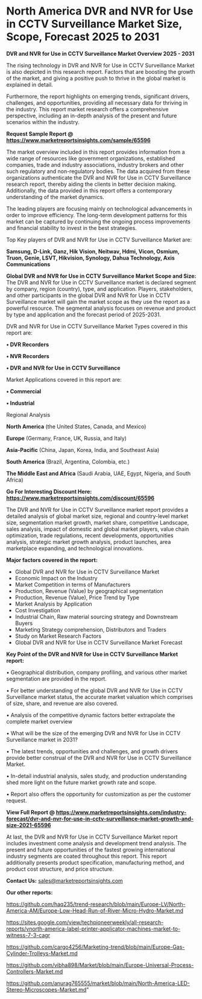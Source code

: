  # North America DVR and NVR for Use in CCTV Surveillance Market Size, Scope, Forecast 2025 to 2031

<Strong> DVR and NVR for Use in CCTV Surveillance Market Overview 2025 - 2031</strong>

The rising technology in DVR and NVR for Use in CCTV Surveillance Market is also depicted in this research report. Factors that are boosting the growth of the market, and giving a positive push to thrive in the global market is explained in detail.

Furthermore, the report highlights on emerging trends, significant drivers, challenges, and opportunities, providing all necessary data for thriving in the industry. This report market research offers a comprehensive perspective, including an in-depth analysis of the present and future scenarios within the industry.

<strong>Request Sample Report @ <a href=https://www.marketreportsinsights.com/sample/65596>https://www.marketreportsinsights.com/sample/65596</a></strong>

The market overview included in this report provides information from a wide range of resources like government organizations, established companies, trade and industry associations, industry brokers and other such regulatory and non-regulatory bodies. The data acquired from these organizations authenticate the DVR and NVR for Use in CCTV Surveillance research report, thereby aiding the clients in better decision making. Additionally, the data provided in this report offers a contemporary understanding of the market dynamics.

The leading players are focusing mainly on technological advancements in order to improve efficiency. The long-term development patterns for this market can be captured by continuing the ongoing process improvements and financial stability to invest in the best strategies.

Top Key players of DVR and NVR for Use in CCTV Surveillance Market are:

<strong>Samsung, D-Link, Ganz, Hik Vision, Neitwav, Hdmi, Vicon, Osmium, Truon, Genie, LSVT, Hikvision, Synology, Dahua Technology, Axis Communications</strong>

<strong><b>Global DVR and NVR for Use in CCTV Surveillance Market Scope and Size:</b></strong>
The DVR and NVR for Use in CCTV Surveillance market is declared segment by company, region (country), type, and application. Players, stakeholders, and other participants in the global DVR and NVR for Use in CCTV Surveillance market will gain the market scope as they use the report as a powerful resource. The segmental analysis focuses on revenue and product by type and application and the forecast period of 2025-2031.

DVR and NVR for Use in CCTV Surveillance Market Types covered in this report are:

<strong>• DVR Recorders

• NVR Recorders

• DVR and NVR for Use in CCTV Surveillance</strong>

Market Applications covered in this report are:

<strong>• Commercial

• Industrial</strong> 

Regional Analysis

<strong>North America</strong> (the United States, Canada, and Mexico)

<strong>Europe</strong> (Germany, France, UK, Russia, and Italy)

<strong>Asia-Pacific</strong> (China, Japan, Korea, India, and Southeast Asia)

<strong>South America</strong> (Brazil, Argentina, Colombia, etc.)

<strong>The Middle East and Africa</strong> (Saudi Arabia, UAE, Egypt, Nigeria, and South Africa)

<strong>Go For Interesting Discount Here: <a href=https://www.marketreportsinsights.com/discount/65596>https://www.marketreportsinsights.com/discount/65596</a></strong>

The DVR and NVR for Use in CCTV Surveillance market report provides a detailed analysis of global market size, regional and country-level market size, segmentation market growth, market share, competitive Landscape, sales analysis, impact of domestic and global market players, value chain optimization, trade regulations, recent developments, opportunities analysis, strategic market growth analysis, product launches, area marketplace expanding, and technological innovations.

<strong><b>Major factors covered in the report:</b></strong>
<ul>
  <li>Global DVR and NVR for Use in CCTV Surveillance Market </li>
  <li>Economic Impact on the Industry</li>
  <li>Market Competition in terms of Manufacturers</li>
  <li>Production, Revenue (Value) by geographical segmentation</li>
  <li>Production, Revenue (Value), Price Trend by Type</li>
  <li>Market Analysis by Application</li>
  <li>Cost Investigation</li>
  <li>Industrial Chain, Raw material sourcing strategy and Downstream Buyers</li>
  <li>Marketing Strategy comprehension, Distributors and Traders</li>
  <li>Study on Market Research Factors</li>
  <li>Global DVR and NVR for Use in CCTV Surveillance Market Forecast</li>
</ul>

<strong><b>Key Point of the DVR and NVR for Use in CCTV Surveillance Market report:</b></strong>

• Geographical distribution, company profiling, and various other market segmentation are provided in the report.

• For better understanding of the global DVR and NVR for Use in CCTV Surveillance market status, the accurate market valuation which comprises of size, share, and revenue are also covered.

• Analysis of the competitive dynamic factors better extrapolate the complete market overview

• What will be the size of the emerging DVR and NVR for Use in CCTV Surveillance market in 2031?

• The latest trends, opportunities and challenges, and growth drivers provide better construal of the DVR and NVR for Use in CCTV Surveillance Market.

• In-detail industrial analysis, sales study, and production understanding shed more light on the future market growth rate and scope.

• Report also offers the opportunity for customization as per the customer request.

<strong><b>View Full Report @ <a href=https://www.marketreportsinsights.com/industry-forecast/dvr-and-nvr-for-use-in-cctv-surveillance-market-growth-and-size-2021-65596>https://www.marketreportsinsights.com/industry-forecast/dvr-and-nvr-for-use-in-cctv-surveillance-market-growth-and-size-2021-65596</a></b></strong>


At last, the DVR and NVR for Use in CCTV Surveillance Market report includes investment come analysis and development trend analysis. The present and future opportunities of the fastest growing international industry segments are coated throughout this report. This report additionally presents product specification, manufacturing method, and product cost structure, and price structure.

<strong>Contact Us:</strong>
sales@marketreportsinsights.com

<strong>Our other reports:</strong>

<a href=https://github.com/haq235/trend-research/blob/main/Europe-LV/North-America-AM/Europe-Low-Head-Run-of-River-Micro-Hydro-Market.md>https://github.com/haq235/trend-research/blob/main/Europe-LV/North-America-AM/Europe-Low-Head-Run-of-River-Micro-Hydro-Market.md</a>

<a href=https://sites.google.com/view/techpioneerweekly/all-research-reports/vnorth-america-label-printer-applicator-machines-market-to-witness-7-3-cagr>https://sites.google.com/view/techpioneerweekly/all-research-reports/vnorth-america-label-printer-applicator-machines-market-to-witness-7-3-cagr</a>

<a href=https://github.com/cargo4256/Marketing-trend/blob/main/Europe-Gas-Cylinder-Trolleys-Market.md>https://github.com/cargo4256/Marketing-trend/blob/main/Europe-Gas-Cylinder-Trolleys-Market.md</a>

<a href=https://github.com/vibha898/Market/blob/main/Europe-Universal-Process-Controllers-Market.md>https://github.com/vibha898/Market/blob/main/Europe-Universal-Process-Controllers-Market.md</a>

<a href=https://github.com/anurag765555/market/blob/main/North-America-LED-Stereo-Microscopes-Market.md>https://github.com/anurag765555/market/blob/main/North-America-LED-Stereo-Microscopes-Market.md</a>"
